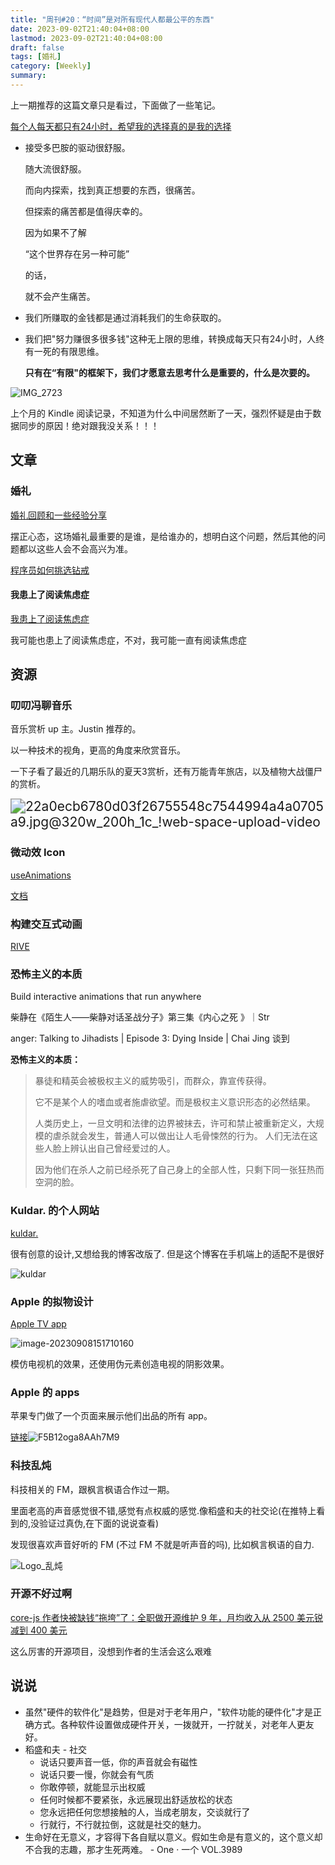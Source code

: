 ```yaml
---
title: "周刊#20：“时间”是对所有现代人都最公平的东西"
date: 2023-09-02T21:40:04+08:00
lastmod: 2023-09-02T21:40:04+08:00
draft: false
tags: [婚礼]
category: [Weekly]
summary: 
---
```


上一期推荐的这篇文章只是看过，下面做了一些笔记。

[每个人每天都只有24小时，希望我的选择真的是我的选择](https://justinyan.me/post/5790)

- 接受多巴胺的驱动很舒服。

  随大流很舒服。

  而向内探索，找到真正想要的东西，很痛苦。

  但探索的痛苦都是值得庆幸的。

  因为如果不了解

  “这个世界存在另一种可能”

  的话，

  就不会产生痛苦。

- 我们所赚取的金钱都是通过消耗我们的生命获取的。

- 我们把"努力赚很多很多钱"这种无上限的思维，转换成每天只有24小时，人终有一死的有限思维。

  **只有在“有限"的框架下，我们才愿意去思考什么是重要的，什么是次要的。**





![IMG_2723](https://raw.githubusercontent.com/huyixi/Pics/main/uPic/IMG_2723.jpg)



上个月的 Kindle 阅读记录，不知道为什么中间居然断了一天，强烈怀疑是由于数据同步的原因！绝对跟我没关系！！！

## 文章

### 婚礼

[婚礼回顾和一些经验分享](https://www.kawabangga.com/posts/4840)

摆正心态，这场婚礼最重要的是谁，是给谁办的，想明白这个问题，然后其他的问题都以这些人会不会高兴为准。

[程序员如何挑选钻戒](https://www.kawabangga.com/posts/4150)

#### 我患上了阅读焦虑症

[我患上了阅读焦虑症](https://thiscute.world/posts/reading-anxiety/)

我可能也患上了阅读焦虑症，不对，我可能一直有阅读焦虑症

## 资源

### 叨叨冯聊音乐

音乐赏析 up 主。Justin 推荐的。 

以一种技术的视角，更高的角度来欣赏音乐。

一下子看了最近的几期乐队的夏天3赏析，还有万能青年旅店，以及植物大战僵尸的赏析。

<img src="https://raw.githubusercontent.com/huyixi/Pics/main/uPic/22a0ecb6780d03f26755548c7544994a4a0705a9.jpg@320w_200h_1c_!web-space-upload-video.webp" alt="22a0ecb6780d03f26755548c7544994a4a0705a9.jpg@320w_200h_1c_!web-space-upload-video" style="zoom:150%;" />

### 微动效 Icon

[useAnimations](https://useanimations.com/index.html#explore)

[文档](https://airbnb.io/lottie/#/web)

### 构建交互式动画

[RIVE](https://rive.app)

### 恐怖主义的本质

Build interactive animations that run anywhere

柴静在《陌生人——柴静对话圣战分子》第三集《内心之死 》｜Str

anger: Talking to Jihadists | Episode 3: Dying Inside | Chai Jing 谈到

**恐怖主义的本质：**

>暴徒和精英会被极权主义的威势吸引，而群众，靠宣传获得。
>
>它不是某个人的嗜血或者施虐欲望。而是极权主义意识形态的必然结果。
>
>人类历史上，一旦文明和法律的边界被抹去，许可和禁止被重新定义，大规模的虐杀就会发生，普通人可以做出让人毛骨悚然的行为。 人们无法在这些人脸上辨认出自己曾经爱过的人。
>
>因为他们在杀人之前已经杀死了自己身上的全部人性，只剩下同一张狂热而空洞的脸。

### Kuldar. 的个人网站

[kuldar.](https://kuldar.com/)

很有创意的设计,又想给我的博客改版了. 但是这个博客在手机端上的适配不是很好



![kuldar](https://raw.githubusercontent.com/huyixi/Pics/main/uPic/kuldar.jpg)

### Apple 的拟物设计

[Apple TV app](https://www.apple.com/apple-tv-app/)

![image-20230908151710160](https://raw.githubusercontent.com/huyixi/Pics/main/uPic/image-20230908151710160.png)

模仿电视机的效果，还使用伪元素创造电视的阴影效果。

### Apple 的 apps

苹果专门做了一个页面来展示他们出品的所有 app。 

[链接](https://t.co/YTduMDF5aI)![F5B12oga8AAh7M9](https://raw.githubusercontent.com/huyixi/Pics/main/uPic/F5B12oga8AAh7M9.jpeg)

### 科技乱炖

科技相关的 FM，跟枫言枫语合作过一期。

里面老高的声音感觉很不错,感觉有点权威的感觉.像稻盛和夫的社交论(在推特上看到的,没验证过真伪,在下面的说说查看)

发现很喜欢声音好听的 FM (不过 FM 不就是听声音的吗), 比如枫言枫语的自力. 

![Logo_乱炖](https://raw.githubusercontent.com/huyixi/Pics/main/uPic/Logo_%E4%B9%B1%E7%82%96.jpg)

### 开源不好过啊

[core-js 作者快被缺钱“拖垮”了：全职做开源维护 9 年，月均收入从 2500 美元锐减到 400 美元](https://www.infoq.cn/article/s8jsfyhxu8vowd1uphkp)

这么厉害的开源项目，没想到作者的生活会这么艰难



## 说说

- 虽然"硬件的软件化"是趋势，但是对于老年用户，"软件功能的硬件化"才是正确方式。各种软件设置做成硬件开关，一拨就开，一拧就关，对老年人更友好。
- 稻盛和夫 - 社交
  - 说话只要声音一低，你的声音就会有磁性
  - 说话只要一慢，你就会有气质
  - 你敢停顿，就能显示出权威
  - 任何时候都不要紧张，永远展现出舒适放松的状态
  - 您永远把任何您想接触的人，当成老朋友，交谈就行了
  - 行就行，不行就拉倒，这就是社交的魅力。 
- 生命好在无意义，才容得下各自赋以意义。假如生命是有意义的，这个意义却不合我的志趣，那才生死两难。 - One · 一个 VOL.3989
